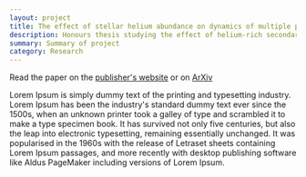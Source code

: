 ```yaml
---
layout: project
title: The effect of stellar helium abundance on dynamics of multiple populations in globular clusters
description: Honours thesis studying the effect of helium-rich secondary populations on globular cluster dynamics using N-body simulations.
summary: Summary of project
category: Research
---
```


Read the paper on the [publisher's website](https://doi.org/10.1093/mnras/sty2446) or on [ArXiv](https://arxiv.org/abs/1809.01055)

Lorem Ipsum is simply dummy text of the printing and typesetting industry. Lorem Ipsum has been the industry's standard dummy text ever since the 1500s, when an unknown printer took a galley of type and scrambled it to make a type specimen book. It has survived not only five centuries, but also the leap into electronic typesetting, remaining essentially unchanged. It was popularised in the 1960s with the release of Letraset sheets containing Lorem Ipsum passages, and more recently with desktop publishing software like Aldus PageMaker including versions of Lorem Ipsum.
